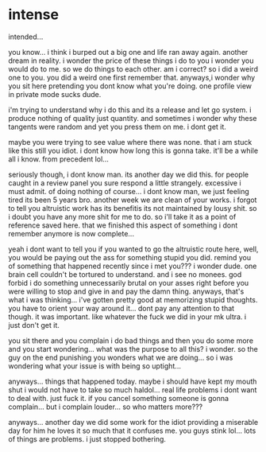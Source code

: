 # intense

intended...

you know... i think i burped out a big one and life ran away again.  another dream in reality.  i wonder the price of these things i do to you i wonder you would do to me.  so we do things to each other.  am i correct?  so i did a weird one to you.  you did a weird one first remember that.  anyways,i wonder why you sit here pretending you dont know what you're doing.  one profile view in private mode sucks dude.

i'm trying to understand why i do this and its a release and let go system.  i produce nothing of quality just quantity.  and sometimes i wonder why these tangents were random and yet you press them on me.  i dont get it.

maybe you were trying to see value where there was none.  that i am stuck like this still you idiot.  i dont know how long this is gonna take.  it'll be a while all i know.  from precedent lol...

seriously though, i dont know man.  its another day we did this.  for people caught in a review panel you sure respond a little strangely.  excessive i must admit.  of doing nothing of course...  i dont know man, we just feeling tired its been 5 years bro.  another week we are clean of your works.  i forgot to tell you altruistic work has its benefitis its not maintained by lousy shit.  so i doubt you have any more shit for me to do.  so i'll take it as a point of reference saved here.  that we finished this aspect of something i dont remember anymore is now complete...

yeah i dont want to tell you if you wanted to go the altruistic route here, well, you would be paying out the ass for something stupid you did.  remind you of something that happened recently since i met you???  i wonder dude.  one brain cell couldn't be tortured to understand.  and i see no monees.  god forbid i do something unnecessarily brutal on your asses right before you were willing to stop and give in and pay the damn thing.  anyways, that's what i was thinking...  i've gotten pretty good at memorizing stupid thoughts.  you have to orient your way around it...  dont pay any attention to that though.  it was important.  like whatever the fuck we did in your mk ultra.  i just don't get it.

you sit there and you complain i do bad things and then you do some more and you start wondering...  what was the purpose to all this? i wonder.  so the guy on the end punishing you wonders what we are doing...  so i was wondering what your issue is with being so uptight...

anyways...  things that happened today.  maybe i should have kept my mouth shut i would not have to take so much haldol...  real life problems i dont want to deal with.  just fuck it.  if you cancel something someone is gonna complain...  but i complain louder...  so who matters more???

anyways...  another day we did some work for the idiot providing a miserable day for him he loves it so much that it confuses me.  you guys stink lol...  lots of things are problems. i just stopped bothering.
